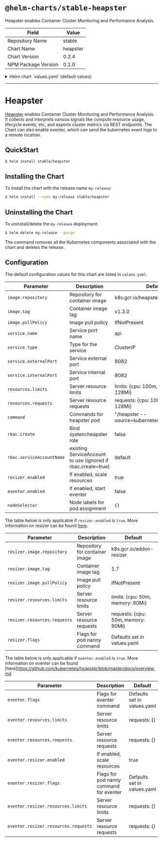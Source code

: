 # `@helm-charts/stable-heapster`

Heapster enables Container Cluster Monitoring and Performance Analysis.

| Field               | Value    |
| ------------------- | -------- |
| Repository Name     | stable   |
| Chart Name          | heapster |
| Chart Version       | 0.2.4    |
| NPM Package Version | 0.1.0    |

<details>

<summary>Helm chart `values.yaml` (default values)</summary>

```yaml
## Default values for heapster.
##
replicaCount: 1
image:
  repository: k8s.gcr.io/heapster
  tag: v1.3.0
  pullPolicy: IfNotPresent
## Here labels can be added to the heapster deployment
# labels:
#   kubernetes.io/cluster-service: "true"
#   kubernetes.io/name: "Heapster"
labels: {}

## Node labels for pod assignment
## Ref: https://kubernetes.io/docs/user-guide/node-selection/
##
nodeSelector: {}

service:
  type: ClusterIP
  externalPort: 8082
  internalPort: 8082
  ## This allows an overide of the heapster service name
  ## Default: {{ .Chart.Name }}
  # nameOverride:

  ## Here labels can be added to the heapster service
  # labels:
  #   kubernetes.io/cluster-service: "true"
  #   kubernetes.io/name: "Heapster"
  labels:

resources:
  limits:
    cpu: 100m
    memory: 128Mi
  requests:
    cpu: 100m
    memory: 128Mi

## Heapster command and arguments
## Default source=kubernetes.summary_api:''
## ref: https://github.com/kubernetes/heapster/blob/master/docs/source-configuration.md
##
## By default sink not set
## ref: https://github.com/kubernetes/heapster/blob/master/docs/sink-configuration.md
##
command:
  - '/heapster'
  - "--source=kubernetes.summary_api:''"

## heapster env variables
env: []

## Resizer scales resources linearly with the number of nodes in the cluster
## Resizer is enabled by default
##
resizer:
  enabled: true
  image:
    repository: k8s.gcr.io/addon-resizer
    tag: 1.7
    pullPolicy: IfNotPresent
  resources:
    limits:
      cpu: 50m
      memory: 90Mi
    requests:
      cpu: 50m
      memory: 90Mi

  ## Flags used for /pod_nanny command
  ## container and deployment flags already determined chart name
  ## ref: https://github.com/kubernetes/contrib/blob/master/addon-resizer/README.md
  ##
  flags:
    - '--cpu=150m'
    - '--extra-cpu=10m'
    - '--memory=200Mi'
    - '--extra-memory=6Mi'
    - '--threshold=5'
    - '--poll-period=300000'

## For RBAC support:
rbac:
  create: false

  ## Ignored if rbac.create is true
  ##
  serviceAccountName: default

## eventer can send the kubernetes event logs to a remote destination
## it uses the same image as heapster but has its own resizer nanny pod
## eventer is disabled by default
## see https://github.com/kubernetes/heapster/blob/master/docs/overview.md for the flags you can use
## you will probably want to change the --sink parameter
eventer:
  enabled: false
  flags:
    - '--source=kubernetes:https://kubernetes.default'
    - '--sink=log'
  resources: {}
  #    limits:
  #      cpu: 100m
  #      memory: 250Mi
  #    requests:
  #      cpu: 100m
  #      memory: 250Mi
  resizer:
    enabled: true
    resources: {}
    #      limits:
    #        cpu: 50m
    #        memory: 90Mi
    #      requests:
    #        cpu: 50m
    #        memory: 90Mi
    flags:
      - '--cpu=150m'
      - '--extra-cpu=10m'
      - '--memory=200Mi'
      - '--extra-memory=6Mi'
      - '--threshold=5'
      - '--poll-period=300000'
```

</details>

---

# Heapster

[Heapster](https://github.com/kubernetes/heapster) enables Container Cluster Monitoring and Performance Analysis. It collects and interprets various signals like compute resource usage, lifecycle events, etc, and exports cluster metrics via REST endpoints.
The Chart can also enable eventer, which can send the kubernetes event logs to a remote location.

## QuickStart

```bash
$ helm install stable/heapster
```

## Installing the Chart

To install the chart with the release name `my-release`:

```bash
$ helm install --name my-release stable/heapster
```

## Uninstalling the Chart

To uninstall/delete the `my-release` deployment:

```bash
$ helm delete my-release --purge
```

The command removes all the Kubernetes components associated with the chart and deletes the release.

## Configuration

The default configuration values for this chart are listed in `values.yaml`.

| Parameter                 | Description                                                  | Default                                       |
| ------------------------- | ------------------------------------------------------------ | --------------------------------------------- |
| `image.repository`        | Repository for container image                               | k8s.gcr.io/heapster                           |
| `image.tag`               | Container image tag                                          | v1.3.0                                        |
| `image.pullPolicy`        | Image pull policy                                            | IfNotPresent                                  |
| `service.name`            | Service port name                                            | api                                           |
| `service.type`            | Type for the service                                         | ClusterIP                                     |
| `service.externalPort`    | Service external port                                        | 8082                                          |
| `service.internalPort`    | Service internal port                                        | 8082                                          |
| `resources.limits`        | Server resource limits                                       | limits: {cpu: 100m, memory: 128Mi}            |
| `resources.requests`      | Server resource requests                                     | requests: {cpu: 100m, memory: 128Mi}          |
| `command`                 | Commands for heapster pod                                    | "/heapster --source=kubernetes.summary_api:'' |
| `rbac.create`             | Bind system:heapster role                                    | false                                         |
| `rbac.serviceAccountName` | existing ServiceAccount to use (ignored if rbac.create=true) | default                                       |
| `resizer.enabled`         | If enabled, scale resources                                  | true                                          |
| `eventer.enabled`         | If enabled, start eventer                                    | false                                         |
| `nodeSelector`            | Node labels for pod assignment                               | `{}`                                          |

The table below is only applicable if `resizer.enabled` is `true`. More information on resizer can be found [here](https://github.com/kubernetes/contrib/blob/master/addon-resizer/README.md).

| Parameter                    | Description                    | Default                            |
| ---------------------------- | ------------------------------ | ---------------------------------- |
| `resizer.image.repository`   | Repository for container image | k8s.gcr.io/addon-resizer           |
| `resizer.image.tag`          | Container image tag            | 1.7                                |
| `resizer.image.pullPolicy`   | Image pull policy              | IfNotPresent                       |
| `resizer.resources.limits`   | Server resource limits         | limits: {cpu: 50m, memory: 90Mi}   |
| `resizer.resources.requests` | Server resource requests       | requests: {cpu: 50m, memory: 90Mi} |
| `resizer.flags`              | Flags for pod nanny command    | Defaults set in values.yaml        |

The table below is only applicable if `eventer.enabled` is `true`. More information on eventer can be found
[here]https://github.com/kubernetes/heapster/blob/master/docs/overview.md

| Parameter                            | Description                             | Default                     |
| ------------------------------------ | --------------------------------------- | --------------------------- |
| `eventer.flags`                      | Flags for eventer command               | Defaults set in values.yaml |
| `eventer.resources.limits`           | Server resource limits                  | requests: {}                |
| `eventer.resources.requests`         | Server resource requests                | requests: {}                |
| `eventer.resizer.enabled`            | If enabled, scale resources             | true                        |
| `eventer.resizer.flags`              | Flags for pod nanny command for eventer | Defaults set in values.yaml |
| `eventer.resizer.resources.limits`   | Server resource limits                  | requests: {}                |
| `eventer.resizer.resources.requests` | Server resource requests                | requests: {}                |
